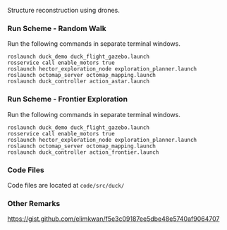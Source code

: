 Structure reconstruction using drones.

### Run Scheme - Random Walk
Run the following commands in separate terminal windows. 
```
roslaunch duck_demo duck_flight_gazebo.launch
rosservice call enable_motors true
roslaunch hector_exploration_node exploration_planner.launch 
roslaunch octomap_server octomap_mapping.launch
roslaunch duck_controller action_astar.launch
```

### Run Scheme - Frontier Exploration
Run the following commands in separate terminal windows. 
```
roslaunch duck_demo duck_flight_gazebo.launch
rosservice call enable_motors true
roslaunch hector_exploration_node exploration_planner.launch 
roslaunch octomap_server octomap_mapping.launch
roslaunch duck_controller action_frontier.launch
```

### Code Files
Code files are located at `code/src/duck/`


### Other Remarks
https://gist.github.com/elimkwan/f5e3c09187ee5dbe48e5740af9064707
